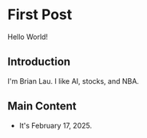 # First Post

Hello World!

## Introduction

I'm Brian Lau. I like AI, stocks, and NBA.

## Main Content

- It's February 17, 2025.
